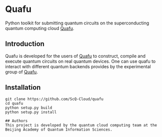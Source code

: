 # Quafu

Python toolkit for submitting quantum circuits on the superconducting quantum computing cloud [Quafu](http://120.46.160.173/). 


## Introduction

Quafu is developed for the users of [Quafu](http://120.46.160.173/) to construct, compile and execute quantum circuits on real quantum devices. One can use quafu to interact with different quantum backends provides by the experimental group of [Quafu](http://120.46.160.173/). 

## Installation
```shell
git clone https://github.com/ScQ-Cloud/quafu
cd quafu
python setup.py build
python setup.py install
```

```
## Authors
This project is developed by the quantum cloud computing team at the Beijing Academy of Quantum Information Sciences.
